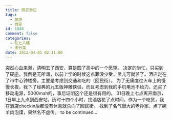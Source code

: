 ```yaml
---
title: 西安游记
tags:
  - 旅游
  - 西安
id: 1848
comment: false
categories:
  - 乱七八糟
  - 未分类
date: 2012-04-01 02:11:00
---
```


突然心血来潮，清明去了西安，算是圆了高中的一个愿望。
决定的匆忙，只买到了硬座，我倒是无所谓，以前上学的时候这点罪没少受，灵儿可就苦了。酒店定在了市中心钟楼旁，主要是考虑到交通和吃的（回民街）。 为了无痛度过火车上的慢慢长夜，我下了经典的九五版神雕侠侣，而且考虑到我的手机电池不给力，还买了移动电源，5000mah的，事后证明这个还是很有用的。
31日晚上七点离开南京，1日早上九点到西安站，历时十四个小时，找酒店花了点时间，作为一个吃货，我在酒店checkin后都没有休息就杀向了回民街。
找到了名气很大的老孙家，点了碗羊肉泡馍，果然名不虚传。
to be continued…